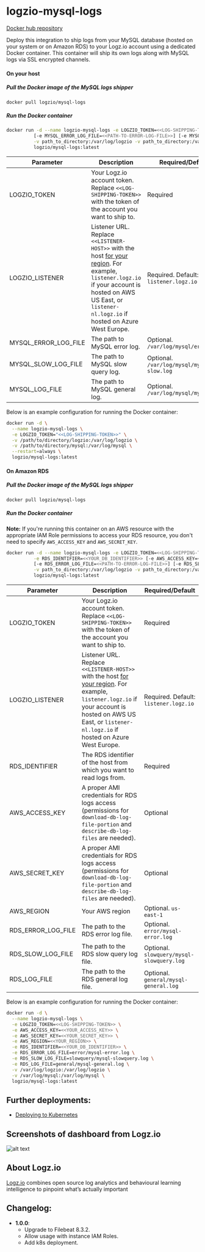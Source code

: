 logzio-mysql-logs
=========================

[Docker hub repository](https://hub.docker.com/r/logzio/mysql-logs/)


Deploy this integration to ship logs from your MySQL database (hosted on your system or on Amazon RDS) to your Logz.io account using a dedicated Docker container. This container will ship its own logs along with MySQL logs via SSL encrypted channels. 



#### On your host

##### Pull the Docker image of the MySQL logs shipper

```shell
docker pull logzio/mysql-logs
```

##### Run the Docker container


```bash
docker run -d --name logzio-mysql-logs -e LOGZIO_TOKEN=<<LOG-SHIPPING-TOKEN>> [-e LOGZIO_LISTENER=<<LISTENER-HOST>>] \
          [-e MYSQL_ERROR_LOG_FILE=<<PATH-TO-ERROR-LOG-FILE>>] [-e MYSQL_SLOW_LOG_FILE=<<PATH-TO-SLOW-LOG-FILE>>] [-e MYSQL_LOG_FILE=<<PATH-TO-LOG-FILE>>] \
          -v path_to_directory:/var/log/logzio -v path_to_directory:/var/log/mysql \
          logzio/mysql-logs:latest
```

| Parameter | Description | Required/Default |
|---|---|---|
| LOGZIO_TOKEN | Your Logz.io account token. Replace `<<LOG-SHIPPING-TOKEN>>` with the token of the account you want to ship to. | Required |
| LOGZIO_LISTENER | Listener URL. Replace `<<LISTENER-HOST>>` with the host [for your region](https://docs.logz.io/user-guide/accounts/account-region.html#available-regions). For example, `listener.logz.io` if your account is hosted on AWS US East, or `listener-nl.logz.io` if hosted on Azure West Europe. | Required. Default: `listener.logz.io` |
| MYSQL_ERROR_LOG_FILE | The path to MySQL error log. | Optional. `/var/log/mysql/error.log` |
| MYSQL_SLOW_LOG_FILE | The path to MySQL slow query log. | Optional. `/var/log/mysql/mysql-slow.log` |
| MYSQL_LOG_FILE | The path to MySQL general log. | Optional. `/var/log/mysql/mysql.log` |


Below is an example configuration for running the Docker container:

```bash
docker run -d \
  --name logzio-mysql-logs \
  -e LOGZIO_TOKEN="<<LOG-SHIPPING-TOKEN>>" \
  -v /path/to/directory/logzio:/var/log/logzio \
  -v /path/to/directory/mysql:/var/log/mysql \
  --restart=always \
  logzio/mysql-logs:latest
```


#### On Amazon RDS

##### Pull the Docker image of the MySQL logs shipper

```shell
docker pull logzio/mysql-logs
```

##### Run the Docker container

**Note:** If you're running this container on an AWS resource with the appropriate IAM Role permissions to access your RDS resource, you don't need to specify `AWS_ACCESS_KEY` and `AWS_SECRET_KEY`.


```bash
docker run -d --name logzio-mysql-logs -e LOGZIO_TOKEN=<<LOG-SHIPPING-TOKEN>> [-e LOGZIO_LISTENER=<<LISTENER-HOST>>] \
          -e RDS_IDENTIFIER=<<YOUR_DB_IDENTIFIER>> [-e AWS_ACCESS_KEY=<<YOUR_ACCESS_KEY>>] [-e AWS_SECRET_KEY=<<YOUR_SECRET_KEY>>] [-e AWS_REGION=<<YOUR_REGION>>] \
          [-e RDS_ERROR_LOG_FILE=<<PATH-TO-ERROR-LOG-FILE>>] [-e RDS_SLOW_LOG_FILE=<<PATH-TO-SLOW-LOG-FILE>>] [-e RDS_LOG_FILE=<<PATH-TO-LOG-FILE>>] \
          -v path_to_directory:/var/log/logzio -v path_to_directory:/var/log/mysql \
          logzio/mysql-logs:latest
```

| Parameter | Description | Required/Default |
|---|---|---|
| LOGZIO_TOKEN | Your Logz.io account token. Replace `<<LOG-SHIPPING-TOKEN>>` with the token of the account you want to ship to. | Required |
| LOGZIO_LISTENER | Listener URL. Replace `<<LISTENER-HOST>>` with the host [for your region](https://docs.logz.io/user-guide/accounts/account-region.html#available-regions). For example, `listener.logz.io` if your account is hosted on AWS US East, or `listener-nl.logz.io` if hosted on Azure West Europe. | Required. Default: `listener.logz.io` |
| RDS_IDENTIFIER | The RDS identifier of the host from which you want to read logs from. | Required |
| AWS_ACCESS_KEY | A proper AMI credentials for RDS logs access (permissions for `download-db-log-file-portion` and `describe-db-log-files` are needed). | Optional |
| AWS_SECRET_KEY | A proper AMI credentials for RDS logs access (permissions for `download-db-log-file-portion` and `describe-db-log-files` are needed). | Optional |
| AWS_REGION | Your AWS region | Optional. `us-east-1` |
| RDS_ERROR_LOG_FILE | The path to the RDS error log file. | Optional. `error/mysql-error.log` |
| RDS_SLOW_LOG_FILE | The path to the RDS slow query log file. | Optional. `slowquery/mysql-slowquery.log` |
| RDS_LOG_FILE | The path to the RDS general log file. | Optional. `general/mysql-general.log` |


Below is an example configuration for running the Docker container:

```bash
docker run -d \
  --name logzio-mysql-logs \
  -e LOGZIO_TOKEN=<<LOG-SHIPPING-TOKEN>> \
  -e AWS_ACCESS_KEY=<<YOUR_ACCESS_KEY>> \
  -e AWS_SECRET_KEY=<<YOUR_SECRET_KEY>> \
  -e AWS_REGION=<<YOUR_REGION>> \
  -e RDS_IDENTIFIER=<<YOUR_DB_IDENTIFIER>> \
  -e RDS_ERROR_LOG_FILE=error/mysql-error.log \
  -e RDS_SLOW_LOG_FILE=slowquery/mysql-slowquery.log \
  -e RDS_LOG_FILE=general/mysql-general.log \
  -v /var/log/logzio:/var/log/logzio \
  -v /var/log/mysql:/var/log/mysql \
  logzio/mysql-logs:latest
```





## Further deployments:
- [Deploying to Kubernetes](https://github.com/logzio/logzio-mysql-logs/tree/master/k8s)


## Screenshots of dashboard from Logz.io
![alt text](https://images.contentful.com/50k90z6lk1k7/5M1Ayh1HxYuiY8soCgCCMc/fcaf1eb5fa28f98ec24a26fe96b222ac/mysql_monitor_dash.png?h=250& "Logz.io Dashboard")

## About Logz.io
[Logz.io](https://logz.io) combines open source log analytics and behavioural learning intelligence to pinpoint what’s actually important

## Changelog:
- **1.0.0**:
  - Upgrade to Filebeat 8.3.2.
  - Allow usage with instance IAM Roles.
  - Add k8s deployment.
